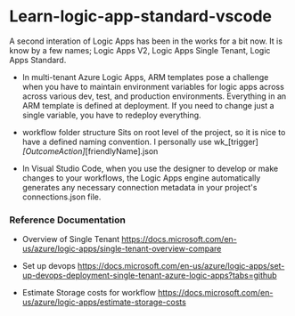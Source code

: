 # Learn-logic-app-standard-vscode
A second interation of Logic Apps has been in the works for a bit now. It is know by a few names; Logic Apps V2, Logic Apps Single Tenant, Logic Apps Standard.



- In multi-tenant Azure Logic Apps, ARM templates pose a challenge when you have to maintain environment variables for logic apps across across various dev, test, and production environments. Everything in an ARM template is defined at deployment. If you need to change just a single variable, you have to redeploy everything.

- workflow folder structure
    Sits on root level of the project, so it is nice to have a defined naming convention. I personally use wk_[trigger]_[OutcomeAction]_[friendlyName].json

- In Visual Studio Code, when you use the designer to develop or make changes to your workflows, the Logic Apps engine automatically generates any necessary connection metadata in your project's connections.json file.

### Reference Documentation
- Overview of Single Tenant
    https://docs.microsoft.com/en-us/azure/logic-apps/single-tenant-overview-compare
- Set up devops 
     https://docs.microsoft.com/en-us/azure/logic-apps/set-up-devops-deployment-single-tenant-azure-logic-apps?tabs=github

- Estimate Storage costs for workflow
    https://docs.microsoft.com/en-us/azure/logic-apps/estimate-storage-costs
